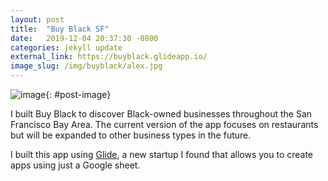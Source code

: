 ```yaml
---
layout: post
title:  "Buy Black SF"
date:   2019-12-04 20:37:30 -0800
categories: jekyll update
external_link: https://buyblack.glideapp.io/
image_slug: /img/buyblack/alex.jpg
---
```


![image]({{site.url}}/img/buyblack/buyblack-img.png){: #post-image}

I built Buy Black to discover Black-owned businesses throughout the San Francisco Bay Area. 
The current version of the app focuses on restaurants but will be expanded to other business types in the future.

I built this app using [Glide](https://www.glideapps.com/), a new startup I found that allows you to create apps using just a Google sheet. 
